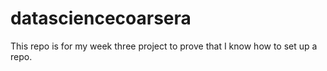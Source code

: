 # datasciencecoarsera
This repo is for my week three project to prove that I know how to set up a repo.
